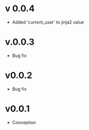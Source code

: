 # v 0.0.4
- Added 'current_user' to jinja2 value

# v.0.0.3
- Bug fix

# v0.0.2
- Bug fix

# v0.0.1
- Conception